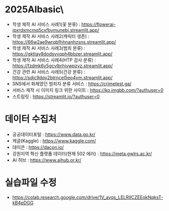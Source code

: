 # 2025AIbasic\

* 학생 제작 AI 서비스 사례1(꽃 분류) : https://flowerai-ipxrdxmcmq5cxfbymunebj.streamlit.app/
* 학생 제작 AI 서비스 사례2(캐릭터 생존) : https://66w2ae9wrqbfhhnanhzsns.streamlit.app/
* 학생 제작 AI 서비스 사례3(범죄 분류) : https://gkttay8dodsyvqph4bbzer.streamlit.app/
* 학생 제작 AI 서비스 사례4(HTP 검사 분류) : https://fzdmk6v5gcvlbrhjvwpzyz.streamlit.app/
* 건강 관련 AI 서비스 사례5(건강 분류) : https://sdjc9dqy2btrncel5eo4vm.streamlit.app/
* SNS에서 화제였던 범죄자 분류 서비스 : https://crimetest.ga/
* 서비스 제작 시 이미지 링크 위한 사이트 : https://ko.imgbb.com/?authuser=0
* 스트림릿 : https://streamlit.io/?authuser=0


# 데이터 수집처
* 공공데이터포털 : https://www.data.go.kr/
* 캐글(Kaggle) : https://www.kaggle.com/
* 데이콘 : https://dacon.io/
* 강원지역 혁신 플랫폼 데이터(현재 502 에러) : https://meta.gwlrs.ac.kr/
* AI 허브 : https://www.aihub.or.kr/

# 실습파일 수정

* https://colab.research.google.com/drive/1V_avqs_LELRIICZEEokNqksT-kB4pDGG
